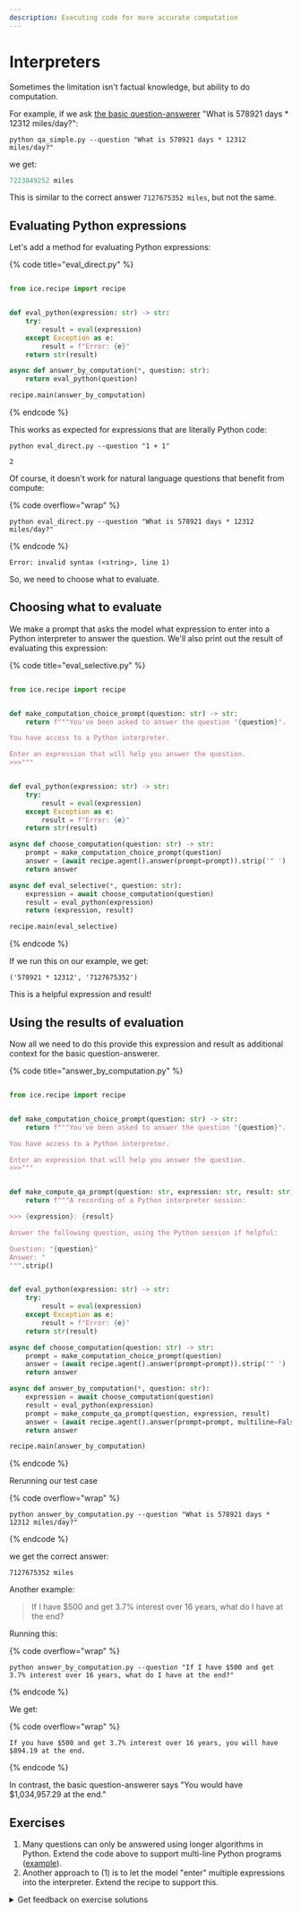 ```yaml
---
description: Executing code for more accurate computation
---
```


# Interpreters

Sometimes the limitation isn't factual knowledge, but ability to do computation.

For example, if we ask [the basic question-answerer](../question-answering/q-and-a-without-context.md) "What is 578921 days \* 12312 miles/day?":

```shell
python qa_simple.py --question "What is 578921 days * 12312 miles/day?"
```

we get:

```python
7223849252 miles
```

This is similar to the correct answer `7127675352 miles`, but not the same.

## Evaluating Python expressions

Let's add a method for evaluating Python expressions:

{% code title="eval_direct.py" %}
```python

from ice.recipe import recipe


def eval_python(expression: str) -> str:
    try:
        result = eval(expression)
    except Exception as e:
        result = f"Error: {e}"
    return str(result)

async def answer_by_computation(*, question: str):
    return eval_python(question)

recipe.main(answer_by_computation)
```
{% endcode %}

This works as expected for expressions that are literally Python code:

```shell
python eval_direct.py --question "1 + 1"
```

```
2
```

Of course, it doesn't work for natural language questions that benefit from compute:

{% code overflow="wrap" %}
```shell
python eval_direct.py --question "What is 578921 days * 12312 miles/day?"
```
{% endcode %}

```
Error: invalid syntax (<string>, line 1)
```

So, we need to choose what to evaluate.

## Choosing what to evaluate

We make a prompt that asks the model what expression to enter into a Python interpreter to answer the question. We'll also print out the result of evaluating this expression:

{% code title="eval_selective.py" %}
```python

from ice.recipe import recipe


def make_computation_choice_prompt(question: str) -> str:
    return f"""You've been asked to answer the question "{question}".

You have access to a Python interpreter.

Enter an expression that will help you answer the question.
>>>"""


def eval_python(expression: str) -> str:
    try:
        result = eval(expression)
    except Exception as e:
        result = f"Error: {e}"
    return str(result)

async def choose_computation(question: str) -> str:
    prompt = make_computation_choice_prompt(question)
    answer = (await recipe.agent().answer(prompt=prompt)).strip('" ')
    return answer

async def eval_selective(*, question: str):
    expression = await choose_computation(question)
    result = eval_python(expression)
    return (expression, result)

recipe.main(eval_selective)
```
{% endcode %}

If we run this on our example, we get:

```
('578921 * 12312', '7127675352')
```

This is a helpful expression and result!

## Using the results of evaluation

Now all we need to do this provide this expression and result as additional context for the basic question-answerer.

{% code title="answer_by_computation.py" %}
```python

from ice.recipe import recipe


def make_computation_choice_prompt(question: str) -> str:
    return f"""You've been asked to answer the question "{question}".

You have access to a Python interpreter.

Enter an expression that will help you answer the question.
>>>"""


def make_compute_qa_prompt(question: str, expression: str, result: str) -> str:
    return f"""A recording of a Python interpreter session:

>>> {expression}: {result}

Answer the following question, using the Python session if helpful:

Question: "{question}"
Answer: "
""".strip()


def eval_python(expression: str) -> str:
    try:
        result = eval(expression)
    except Exception as e:
        result = f"Error: {e}"
    return str(result)

async def choose_computation(question: str) -> str:
    prompt = make_computation_choice_prompt(question)
    answer = (await recipe.agent().answer(prompt=prompt)).strip('" ')
    return answer

async def answer_by_computation(*, question: str):
    expression = await choose_computation(question)
    result = eval_python(expression)
    prompt = make_compute_qa_prompt(question, expression, result)
    answer = (await recipe.agent().answer(prompt=prompt, multiline=False)).strip('" ')
    return answer

recipe.main(answer_by_computation)
```
{% endcode %}

Rerunning our test case

{% code overflow="wrap" %}
```shell
python answer_by_computation.py --question "What is 578921 days * 12312 miles/day?"
```
{% endcode %}

we get the correct answer:

```
7127675352 miles
```

Another example:

> If I have $500 and get 3.7% interest over 16 years, what do I have at the end?

Running this:

{% code overflow="wrap" %}
```shell
python answer_by_computation.py --question "If I have $500 and get 3.7% interest over 16 years, what do I have at the end?"
```
{% endcode %}

We get:

{% code overflow="wrap" %}
```
If you have $500 and get 3.7% interest over 16 years, you will have $894.19 at the end.
```
{% endcode %}

In contrast, the basic question-answerer says "You would have $1,034,957.29 at the end."

## Exercises

1. Many questions can only be answered using longer algorithms in Python. Extend the code above to support multi-line Python programs ([example](https://twitter.com/sergeykarayev/status/1569377881440276481/photo/1)).
2. Another approach to (1) is to let the model "enter" multiple expressions into the interpreter. Extend the recipe to support this.

<details>

<summary>Get feedback on exercise solutions</summary>

If you want feedback on your exercise solutions, submit them through [this form](https://docs.google.com/forms/d/e/1FAIpQLSdNNHeQAT7GIzn4tdsVYCkrVEPMNaZmBFkZCAJdvTvLzUAnzQ/viewform). We—the team at Ought—are happy to give our quick take on whether you missed any interesting ideas.

</details>
